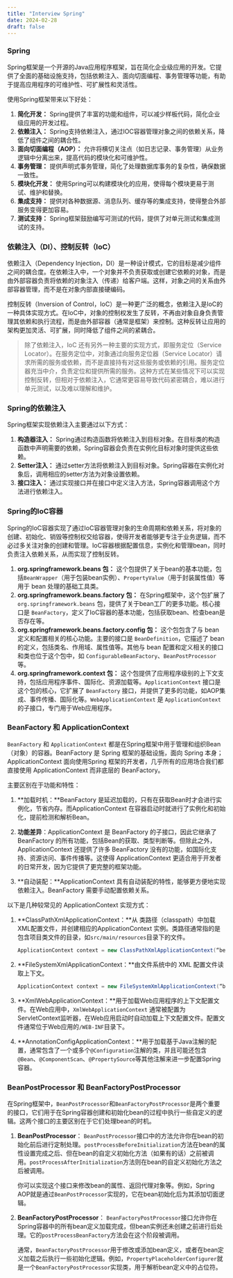 ```yaml
---
title: "Interview Spring"
date: 2024-02-28
draft: false
---
```


### Spring

Spring框架是一个开源的Java应用程序框架，旨在简化企业级应用的开发。它提供了全面的基础设施支持，包括依赖注入、面向切面编程、事务管理等功能，有助于提高应用程序的可维护性、可扩展性和灵活性。

使用Spring框架带来以下好处：

1. **简化开发：** Spring提供了丰富的功能和组件，可以减少样板代码，简化企业级应用的开发过程。
2. **依赖注入：** Spring支持依赖注入，通过IOC容器管理对象之间的依赖关系，降低了组件之间的耦合性。
3. **面向切面编程（AOP）：** 允许将横切关注点（如日志记录、事务管理）从业务逻辑中分离出来，提高代码的模块化和可维护性。
4. **事务管理：** 提供声明式事务管理，简化了处理数据库事务的复杂性，确保数据一致性。
5. **模块化开发：** 使用Spring可以构建模块化的应用，使得每个模块更易于测试、维护和替换。
6. **集成支持：** 提供对各种数据源、消息队列、缓存等的集成支持，使得整合外部服务变得更加容易。
7. **测试支持：** Spring框架鼓励编写可测试的代码，提供了对单元测试和集成测试的支持。

### 依赖注入（DI）、控制反转（IoC）

依赖注入（Dependency Injection，DI）是一种设计模式，它的目标是减少组件之间的耦合度。在依赖注入中，一个对象并不负责获取或创建它依赖的对象，而是由外部容器负责将依赖的对象注入（传递）给客户端。这样，对象之间的关系由外部容器管理，而不是在对象内部直接硬编码。

控制反转（Inversion of Control，IoC）是一种更广泛的概念，依赖注入是IoC的一种具体实现方式。在IoC中，对象的控制权发生了反转，不再由对象自身负责管理其依赖和执行流程，而是由外部容器（通常是框架）来控制。这种反转让应用的架构更加灵活、可扩展，同时降低了组件之间的紧耦合。

> 除了依赖注入，IoC 还有另外一种主要的实现方式，即服务定位（Service Locator）。在服务定位中，对象通过向服务定位器（Service Locator）请求所需的服务或依赖，而不是直接持有对这些服务或依赖的引用。服务定位器充当中介，负责定位和提供所需的服务。这种方式在某些情况下可以实现控制反转，但相对于依赖注入，它通常更容易导致代码紧密耦合，难以进行单元测试，以及难以理解和维护。

### Spring的依赖注入

Spring框架实现依赖注入主要通过以下方式：

1. **构造器注入：** Spring通过构造函数将依赖注入到目标对象。在目标类的构造函数中声明需要的依赖，Spring容器会负责在实例化目标对象时提供这些依赖。
2. **Setter注入：** 通过setter方法将依赖注入到目标对象。Spring容器在实例化对象后，调用相应的setter方法为对象设置依赖。
3.  **接口注入：** 通过实现接口并在接口中定义注入方法，Spring容器调用这个方法进行依赖注入。

### Spring的IoC容器

Spring的IoC容器实现了通过IoC容器管理对象的生命周期和依赖关系，将对象的创建、初始化、销毁等控制权交给容器，使得开发者能够更专注于业务逻辑，而不必过多关注对象的创建和管理。IoC容器根据配置信息，实例化和管理bean，同时负责注入依赖关系，从而实现了控制反转。

1. **org.springframework.beans 包：** 这个包提供了关于bean的基本功能，包括`BeanWrapper`（用于包装bean实例）、`PropertyValue`（用于封装属性值）等用于 bean 处理的基础工具类。
2. **org.springframework.beans.factory 包：** 在Spring框架中，这个包扩展了`org.springframework.beans` 包，提供了关于bean工厂的更多功能。核心接口是 `BeanFactory`，定义了IoC容器的基本功能，包括获取bean、检查bean是否存在等。
3. **org.springframework.beans.factory.config 包：** 这个包包含了与 bean 定义和配置相关的核心功能。主要的接口是 `BeanDefinition`，它描述了 bean 的定义，包括类名、作用域、属性值等。其他与 bean 配置和定义相关的接口和类也位于这个包中，如 `ConfigurableBeanFactory`、`BeanPostProcessor` 等。
4. **org.springframework.context 包：** 这个包提供了应用程序级别的上下文支持，包括应用程序事件、国际化、资源加载等。`ApplicationContext` 接口是这个包的核心，它扩展了 `BeanFactory` 接口，并提供了更多的功能，如AOP集成、事件传播、国际化等。`WebApplicationContext` 是 `ApplicationContext` 的子接口，专门用于Web应用程序。

### BeanFactory 和 ApplicationContext

`BeanFactory` 和 `ApplicationContext` 都是在Spring框架中用于管理和组织Bean（对象）的容器。BeanFactory 是 Spring 框架的基础设施，面向 Spring 本身；ApplicationContext 面向使用Spring 框架的开发者，几乎所有的应用场合我们都直接使用 ApplicationContext 而非底层的 BeanFactory。

主要区别在于功能和特性：

1. **加载时机：**BeanFactory 是延迟加载的，只有在获取Bean时才会进行实例化，节省内存。而ApplicationContext 在容器启动时就进行了实例化和初始化，提前检测和解析Bean。
   
2. **功能差异**：ApplicationContext 是 BeanFactory 的子接口，因此它继承了 BeanFactory 的所有功能，包括Bean的获取、类型判断等。但除此之外，ApplicationContext 还提供了许多 BeanFactory 没有的功能，如国际化支持、资源访问、事件传播等。这使得 ApplicationContext 更适合用于开发者的日常开发，因为它提供了更完整的框架功能。
   
3. **自动装配：**ApplicationContext 具有自动装配的特性，能够更方便地实现依赖注入。BeanFactory 需要手动配置依赖关系。

以下是几种较常见的 ApplicationContext 实现方式：

1. **ClassPathXmlApplicationContext：**从 类路径（classpath）中加载XML配置文件，并创建相应的ApplicationContext 实例。类路径通常指的是包含项目类文件的目录，如`src/main/resources`目录下的文件。

   ```java
   ApplicationContext context = new ClassPathXmlApplicationContext(“bean.xml”); 
   ```

2. **FileSystemXmlApplicationContext：**由文件系统中的 XML 配置文件读取上下文。

   ```java
   ApplicationContext context = new FileSystemXmlApplicationContext(“bean.xml”);
   ```

3. **XmlWebApplicationContext：**用于加载Web应用程序的上下文配置文件。在Web应用中，`XmlWebApplicationContext` 通常被配置为ServletContext监听器，在Web应用启动时自动加载上下文配置文件。配置文件通常位于Web应用的`/WEB-INF`目录下。

4. **AnnotationConfigApplicationContext：**用于加载基于Java注解的配置，通常包含了一个或多个`@Configuration`注解的类，并且可能还包含`@Bean`、`@ComponentScan`、`@PropertySource`等其他注解来进一步配置Spring容器。

### BeanPostProcessor 和 BeanFactoryPostProcessor

在Spring框架中，`BeanPostProcessor`和`BeanFactoryPostProcessor`是两个重要的接口，它们用于在Spring容器创建和初始化bean的过程中执行一些自定义的逻辑。这两个接口的主要区别在于它们处理bean的时机。

1. **BeanPostProcessor**：
   `BeanPostProcessor`接口中的方法允许你在bean的初始化前后进行定制处理。`postProcessBeforeInitialization`方法在bean的属性设置完成之后、但在bean的自定义初始化方法（如果有的话）之前被调用。`postProcessAfterInitialization`方法则在bean的自定义初始化方法之后被调用。

   你可以实现这个接口来修改bean的属性、返回代理对象等。例如，Spring AOP就是通过`BeanPostProcessor`实现的，它在bean初始化后为其添加切面逻辑。

2. **BeanFactoryPostProcessor**：
   `BeanFactoryPostProcessor`接口允许你在Spring容器中的所有bean定义加载完成，但bean实例还未创建之前进行后处理。它的`postProcessBeanFactory`方法会在这个阶段被调用。

   通常，`BeanFactoryPostProcessor`用于修改或添加bean定义，或者在bean定义加载之后执行一些初始化逻辑。例如，`PropertyPlaceholderConfigurer`就是一个`BeanFactoryPostProcessor`实现类，用于解析bean定义中的占位符。
